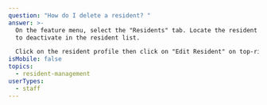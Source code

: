 ```yaml
---
question: "How do I delete a resident? "
answer: >-
  On the feature menu, select the "Residents" tab. Locate the resident you need
  to deactivate in the resident list. 

  Click on the resident profile then click on "Edit Resident" on top-right of your screen. Next, click on "Deactivate" on the bottom left of the screen.
isMobile: false
topics:
  - resident-management
userTypes:
  - staff
---
```

